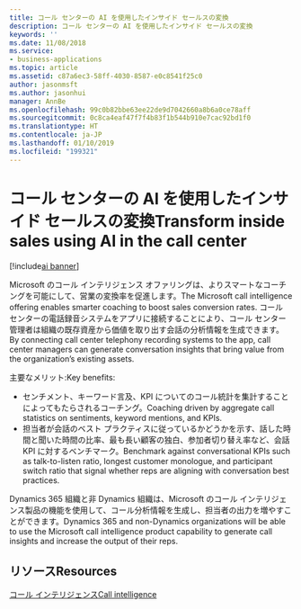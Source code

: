 ```yaml
---
title: コール センターの AI を使用したインサイド セールスの変換
description: コール センターの AI を使用したインサイド セールスの変換
keywords: ''
ms.date: 11/08/2018
ms.service:
- business-applications
ms.topic: article
ms.assetid: c87a6ec3-58ff-4030-8587-e0c8541f25c0
author: jasonmsft
ms.author: jasonhui
manager: AnnBe
ms.openlocfilehash: 99c0b82bbe63ee22de9d7042660a8b6a0ce78aff
ms.sourcegitcommit: 0c8ca4eaf47f7f4b83f1b544b910e7cac92bd1f0
ms.translationtype: HT
ms.contentlocale: ja-JP
ms.lasthandoff: 01/10/2019
ms.locfileid: "199321"
---
```

# <a name="transform-inside-sales-using-ai-in-the-call-center"></a><span data-ttu-id="642bc-103">コール センターの AI を使用したインサイド セールスの変換</span><span class="sxs-lookup"><span data-stu-id="642bc-103">Transform inside sales using AI in the call center</span></span>

[!include[ai banner](../includes/ai.md)] 

<span data-ttu-id="642bc-104">Microsoft のコール インテリジェンス オファリングは、よりスマートなコーチングを可能にして、営業の変換率を促進します。</span><span class="sxs-lookup"><span data-stu-id="642bc-104">The Microsoft call intelligence offering enables smarter coaching to boost sales conversion rates.</span></span> <span data-ttu-id="642bc-105">コール センターの電話録音システムをアプリに接続することにより、コール センター管理者は組織の既存資産から価値を取り出す会話の分析情報を生成できます。</span><span class="sxs-lookup"><span data-stu-id="642bc-105">By connecting call center telephony recording systems to the app, call center managers can generate conversation insights that bring value from the organization’s existing assets.</span></span>

<span data-ttu-id="642bc-106">主要なメリット:</span><span class="sxs-lookup"><span data-stu-id="642bc-106">Key benefits:</span></span>

-   <span data-ttu-id="642bc-107">センチメント、キーワード言及、KPI についてのコール統計を集計することによってもたらされるコーチング。</span><span class="sxs-lookup"><span data-stu-id="642bc-107">Coaching driven by aggregate call statistics on sentiments, keyword mentions, and KPIs.</span></span> 
-   <span data-ttu-id="642bc-108">担当者が会話のベスト プラクティスに従っているかどうかを示す、話した時間と聞いた時間の比率、最も長い顧客の独白、参加者切り替え率など、会話 KPI に対するベンチマーク。</span><span class="sxs-lookup"><span data-stu-id="642bc-108">Benchmark against conversational KPIs such as talk-to-listen ratio, longest customer monologue, and participant switch ratio that signal whether reps are aligning with conversation best practices.</span></span>

<span data-ttu-id="642bc-109">Dynamics 365 組織と非 Dynamics 組織は、Microsoft のコール インテリジェンス製品の機能を使用して、コール分析情報を生成し、担当者の出力を増やすことができます。</span><span class="sxs-lookup"><span data-stu-id="642bc-109">Dynamics 365 and non-Dynamics organizations will be able to use the Microsoft call intelligence product capability to generate call insights and increase the output of their reps.</span></span>

## <a name="resources"></a><span data-ttu-id="642bc-110">リソース</span><span class="sxs-lookup"><span data-stu-id="642bc-110">Resources</span></span>

[<span data-ttu-id="642bc-111">コール インテリジェンス</span><span class="sxs-lookup"><span data-stu-id="642bc-111">Call intelligence</span></span>](https://docs.microsoft.com/dynamics365/ai/sales/call-intelligence)

